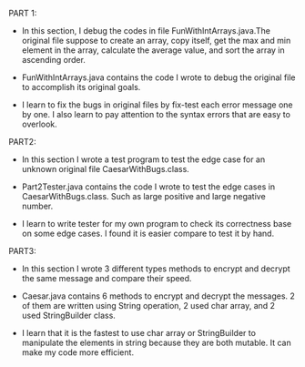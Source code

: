 PART 1:
  - In this section, I debug the codes in file  FunWithIntArrays.java.The original file suppose to create an array, copy itself, get the max and min element in the array, calculate the average value, and sort the array in ascending order.

  - FunWithIntArrays.java contains the code I wrote to debug the original file to accomplish its original goals.

  - I learn to fix the bugs in original files by fix-test each error message one by one. I also learn to pay attention to the syntax errors that are easy to overlook.

PART2:
  - In this section I wrote a test program to test the edge case for an unknown original file CaesarWithBugs.class.

  - Part2Tester.java contains the code I wrote to test the edge cases in CaesarWithBugs.class. Such as large positive and large negative number.

  - I learn to write tester for my own program to check its correctness base on some edge cases. I found it is easier compare to test it by hand.

PART3:
  - In this section I wrote 3 different types methods to encrypt and decrypt the same message and compare their speed.

  - Caesar.java contains 6 methods to encrypt and decrypt the messages. 2 of them are written using String operation, 2 used char array, and 2 used StringBuilder class.

  - I learn that it is the fastest to use char array or StringBuilder to manipulate the elements in string because they are both mutable. It can make my code more efficient.
